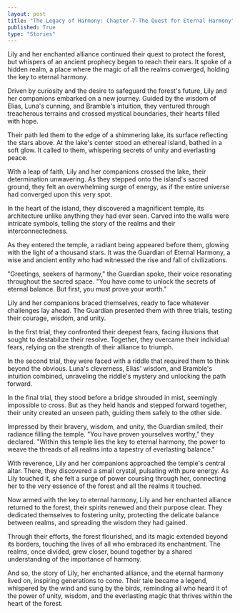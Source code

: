 ```yaml
---
layout: post
title: "The Legacy of Harmony: Chapter-7-The Quest for Eternal Harmony"
published: True
type: "Stories"
---
```


Lily and her enchanted alliance continued their quest to protect the forest, but whispers of an ancient prophecy began to reach their ears. It spoke of a hidden realm, a place where the magic of all the realms converged, holding the key to eternal harmony.

Driven by curiosity and the desire to safeguard the forest's future, Lily and her companions embarked on a new journey. Guided by the wisdom of Elias, Luna's cunning, and Bramble's intuition, they ventured through treacherous terrains and crossed mystical boundaries, their hearts filled with hope.

Their path led them to the edge of a shimmering lake, its surface reflecting the stars above. At the lake's center stood an ethereal island, bathed in a soft glow. It called to them, whispering secrets of unity and everlasting peace.

With a leap of faith, Lily and her companions crossed the lake, their determination unwavering. As they stepped onto the island's sacred ground, they felt an overwhelming surge of energy, as if the entire universe had converged upon this very spot.

In the heart of the island, they discovered a magnificent temple, its architecture unlike anything they had ever seen. Carved into the walls were intricate symbols, telling the story of the realms and their interconnectedness.

As they entered the temple, a radiant being appeared before them, glowing with the light of a thousand stars. It was the Guardian of Eternal Harmony, a wise and ancient entity who had witnessed the rise and fall of civilizations.

"Greetings, seekers of harmony," the Guardian spoke, their voice resonating throughout the sacred space. "You have come to unlock the secrets of eternal balance. But first, you must prove your worth."

Lily and her companions braced themselves, ready to face whatever challenges lay ahead. The Guardian presented them with three trials, testing their courage, wisdom, and unity.

In the first trial, they confronted their deepest fears, facing illusions that sought to destabilize their resolve. Together, they overcame their individual fears, relying on the strength of their alliance to triumph.

In the second trial, they were faced with a riddle that required them to think beyond the obvious. Luna's cleverness, Elias' wisdom, and Bramble's intuition combined, unraveling the riddle's mystery and unlocking the path forward.

In the final trial, they stood before a bridge shrouded in mist, seemingly impossible to cross. But as they held hands and stepped forward together, their unity created an unseen path, guiding them safely to the other side.

Impressed by their bravery, wisdom, and unity, the Guardian smiled, their radiance filling the temple. "You have proven yourselves worthy," they declared. "Within this temple lies the key to eternal harmony, the power to weave the threads of all realms into a tapestry of everlasting balance."

With reverence, Lily and her companions approached the temple's central altar. There, they discovered a small crystal, pulsating with pure energy. As Lily touched it, she felt a surge of power coursing through her, connecting her to the very essence of the forest and all the realms it touched.

Now armed with the key to eternal harmony, Lily and her enchanted alliance returned to the forest, their spirits renewed and their purpose clear. They dedicated themselves to fostering unity, protecting the delicate balance between realms, and spreading the wisdom they had gained.

Through their efforts, the forest flourished, and its magic extended beyond its borders, touching the lives of all who embraced its enchantment. The realms, once divided, grew closer, bound together by a shared understanding of the importance of harmony.

And so, the story of Lily, her enchanted alliance, and the eternal harmony lived on, inspiring generations to come. Their tale became a legend, whispered by the wind and sung by the birds, reminding all who heard it of the power of unity, wisdom, and the everlasting magic that thrives within the heart of the forest.